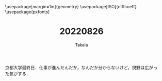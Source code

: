 ﻿---
title: 20220826
yesterday: 20220825
tomorrow: 20220827
days: 973
author: Takala
header-includes:
  - \usepackage[margin=1in]{geometry}
  - \usepackage[ISO]{diffcoeff}
  - \usepackage{pxfonts}
---

京都大学最終日．仕事が進んだんだか，なんだか分からないけど，視野は広がった気がする．